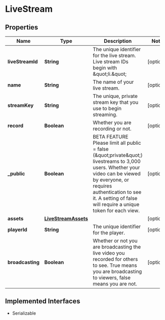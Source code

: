 

# LiveStream

## Properties

Name | Type | Description | Notes
------------ | ------------- | ------------- | -------------
**liveStreamId** | **String** | The unique identifier for the live stream. Live stream IDs begin with \&quot;li.\&quot; |  [optional]
**name** | **String** | The name of your live stream. |  [optional]
**streamKey** | **String** | The unique, private stream key that you use to begin streaming. |  [optional]
**record** | **Boolean** | Whether you are recording or not. |  [optional]
**_public** | **Boolean** | BETA FEATURE Please limit all public &#x3D; false (\&quot;private\&quot;) livestreams to 3,000 users. Whether your video can be viewed by everyone, or requires authentication to see it. A setting of false will require a unique token for each view. |  [optional]
**assets** | [**LiveStreamAssets**](LiveStreamAssets.md) |  |  [optional]
**playerId** | **String** | The unique identifier for the player. |  [optional]
**broadcasting** | **Boolean** | Whether or not you are broadcasting the live video you recorded for others to see. True means you are broadcasting to viewers, false means you are not. |  [optional]


## Implemented Interfaces

* Serializable


